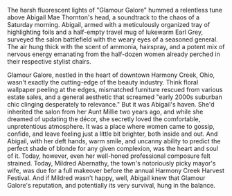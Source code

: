 The harsh fluorescent lights of "Glamour Galore" hummed a relentless tune above Abigail Mae Thornton's head, a soundtrack to the chaos of a Saturday morning. Abigail, armed with a meticulously organized tray of highlighting foils and a half-empty travel mug of lukewarm Earl Grey, surveyed the salon battlefield with the weary eyes of a seasoned general.  The air hung thick with the scent of ammonia, hairspray, and a potent mix of nervous energy emanating from the half-dozen women already perched in their respective stylist chairs.

Glamour Galore, nestled in the heart of downtown Harmony Creek, Ohio, wasn't exactly the cutting-edge of the beauty industry. Think floral wallpaper peeling at the edges, mismatched furniture rescued from various estate sales, and a general aesthetic that screamed "early 2000s suburban chic clinging desperately to relevance."  But it was Abigail's haven.  She'd inherited the salon from her Aunt Millie two years ago, and while she dreamed of updating the décor, she secretly loved the comfortable, unpretentious atmosphere. It was a place where women came to gossip, confide, and leave feeling just a little bit brighter, both inside and out.  And Abigail, with her deft hands, warm smile, and uncanny ability to predict the perfect shade of blonde for any given complexion, was the heart and soul of it. Today, however, even her well-honed professional composure felt strained. Today, Mildred Abernathy, the town's notoriously picky mayor's wife, was due for a full makeover before the annual Harmony Creek Harvest Festival. And if Mildred wasn’t happy, well, Abigail knew that Glamour Galore's reputation, and potentially its very survival, hung in the balance.
